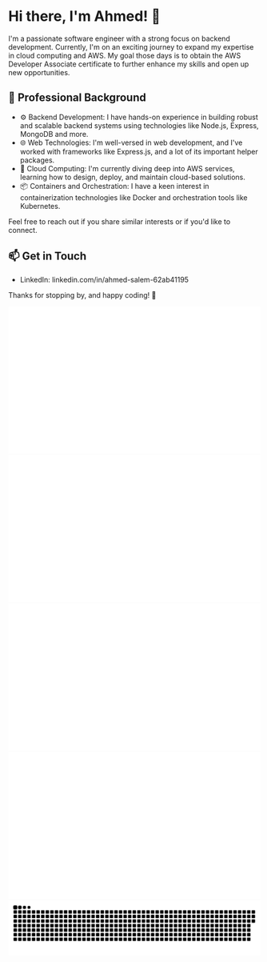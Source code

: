 # Hi there, I'm Ahmed! 👋

I'm a passionate software engineer with a strong focus on backend development.
Currently, I'm on an exciting journey to expand my expertise in cloud computing and AWS.
My goal those days is to obtain the AWS Developer Associate certificate to further enhance my skills and open up new opportunities.

## 💼 Professional Background

- ⚙ Backend Development: I have hands-on experience in building robust and scalable backend systems using technologies like Node.js, Express, MongoDB and more.
- 🌐 Web Technologies: I'm well-versed in web development, and I've worked with frameworks like Express.js, and a lot of its important helper packages.
- 🚀 Cloud Computing: I'm currently diving deep into AWS services, learning how to design, deploy, and maintain cloud-based solutions.
- 📦 Containers and Orchestration: I have a keen interest in containerization technologies like Docker and orchestration tools like Kubernetes.


<!--START_SECTION:waka-->
<!--END_SECTION:waka-->

Feel free to reach out if you share similar interests or if you'd like to connect.

## 📫 Get in Touch

- LinkedIn: linkedin.com/in/ahmed-salem-62ab41195

Thanks for stopping by, and happy coding! 🚀


<div align="center">

<!--
https://github.community/t/support-theme-context-for-images-in-light-vs-dark-mode/147981/84
-->
<a href="https://github.com/ASalem404/ASalem404#gh-dark-mode-only">
<img src="https://github.com/ASalem404/ASalem404/blob/master/generated/overview.svg#gh-dark-mode-only" />
<img src="https://github.com/ASalem404/ASalem404/blob/master/generated/languages.svg#gh-dark-mode-only" />
</a>
<a href="https://github.com/ASalem404/ASalem404#gh-light-mode-only">
<img src="https://github.com/ASalem404/ASalem404/blob/master/generated/overview.svg#gh-dark-mode-only#gh-light-mode-only" />
<img src="https://github.com/ASalem404/ASalem404/blob/master/generated/languages.svg#gh-dark-mode-only#gh-light-mode-only" />
</a>

</div>

<picture>
  <source media="(prefers-color-scheme: dark)" srcset="https://raw.githubusercontent.com/ASalem404/ASalem404/commit-animation/github-contribution-grid-snake-dark.svg">
  <source media="(prefers-color-scheme: light)" srcset="https://raw.githubusercontent.com/ASalem404/ASalem404/commit-animation/github-contribution-grid-snake.svg">
  <img alt="github contribution grid snake animation" src="https://raw.githubusercontent.com/ASalem404/ASalem404/commit-animation/github-contribution-grid-snake.svg">
</picture>
